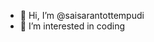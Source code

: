 - 👋 Hi, I’m @saisarantottempudi
- 👀 I’m interested in coding


<!---
saisarantottempudi/saisarantottempudi is a ✨ special ✨ repository because its `README.md` (this file) appears on your GitHub profile.
You can click the Preview link to take a look at your changes.
--->
